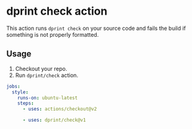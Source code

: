 # dprint check action

This action runs `dprint check` on your source code and fails the build if something is not properly formatted.

## Usage

1. Checkout your repo.
2. Run `dprint/check` action.

```yml
jobs:
  style:
    runs-on: ubuntu-latest
    steps:
      - uses: actions/checkout@v2

      - uses: dprint/check@v1
```
